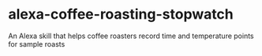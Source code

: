 # alexa-coffee-roasting-stopwatch
An Alexa skill that helps coffee roasters record time and temperature points for sample roasts
